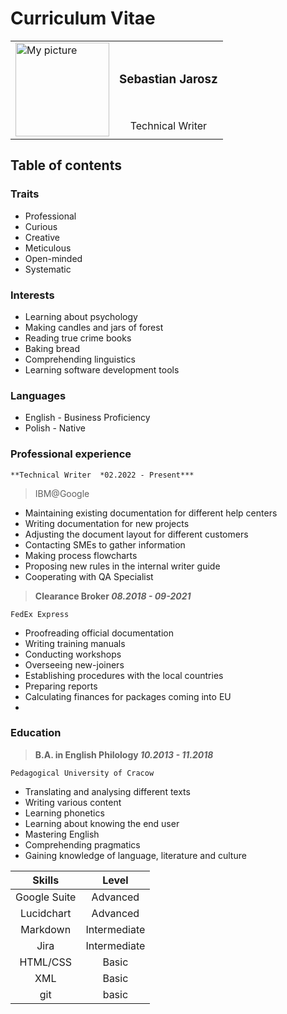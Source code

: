 # Curriculum Vitae

<table>
	<tbody>
		<tr>
			<td rowspan="2"><img src="https://user-images.githubusercontent.com/104561221/165721512-5251ee83-a616-46bf-a2c7-58ceb5ab7fcb.jpg" style="width: 150px;" alt="My picture"></td>
			<td align="center"><h3>Sebastian Jarosz</h3></td>
		</tr>
		<tr>
			<td align="center">Technical Writer</td>
		</tr>
	</tbody>
</table>

## Table of contents 

### Traits
- Professional
- Curious
- Creative
- Meticulous
- Open-minded
- Systematic

### Interests
- Learning about psychology
- Making candles and jars of forest
- Reading true crime books
- Baking bread
- Comprehending linguistics
- Learning software development tools

### Languages
- English - Business Proficiency
- Polish - Native

### Professional experience
`**Technical Writer  *02.2022 - Present***`
>IBM@Google

- Maintaining existing documentation for different help centers
- Writing documentation for new projects 
- Adjusting the document layout for different customers 
- Contacting SMEs to gather information
- Making process flowcharts 
- Proposing new rules in the internal writer guide
- Cooperating with QA Specialist

>**Clearance Broker *08.2018 - 09-2021***

`FedEx Express`
- Proofreading official documentation 
- Writing training manuals 
- Conducting workshops 
- Overseeing new-joiners
- Establishing procedures with the local countries 
- Preparing reports
- Calculating finances for packages coming into EU
-
### Education
>**B.A. in English Philology *10.2013 - 11.2018***

`Pedagogical University of Cracow`
- Translating and analysing different texts
- Writing various content
- Learning phonetics 
- Learning about knowing the end user
- Mastering English 
- Comprehending pragmatics
- Gaining knowledge of language, literature and culture 

|Skills|Level|
|:---:|:---:|
|Google Suite|Advanced|
|Lucidchart|Advanced|
|Markdown|Intermediate|
|Jira|Intermediate|
|HTML/CSS|Basic|
|XML|Basic|
|git|basic|
